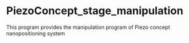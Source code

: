 # PiezoConcept_stage_manipulation
This program provides the manipulation program of Piezo concept nanopositioning system
